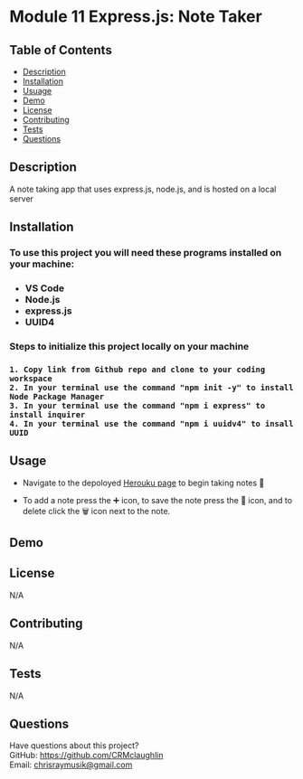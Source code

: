 # Module 11 Express.js: Note Taker

## Table of Contents
  * [Description](#description)
  * [Installation](#installation)
  * [Usuage](#usage)
  * [Demo](#demo)
  * [License](#license)
  * [Contributing](#contributing)
  * [Tests](#tests)
  * [Questions](#questions)

  ## Description
 
 A note taking app that uses express.js, node.js, and is hosted on a local server
  
  ## Installation
  <h3> To use this project you will need these programs installed on your machine:<h3>
  
  * VS Code
  * Node.js
  * express.js
  * UUID4
  
  <h3> Steps to initialize this project locally on your machine <h3>
    
    1. Copy link from Github repo and clone to your coding workspace
    2. In your terminal use the command "npm init -y" to install Node Package Manager
    3. In your terminal use the command "npm i express" to install inquirer
    4. In your terminal use the command "npm i uuidv4" to insall UUID
    
  
## Usage 
  
* Navigate to the depoloyed [Herouku page]() to begin taking notes 📝

* To add a note press the  ➕  icon, to save the note press the  💾  icon, and to delete click the  🗑  icon next to the note. 

  
## Demo


  
## License
N/A
  
  
## Contributing
N/A
  
## Tests
N/A
  
## Questions
Have questions about this project?  
GitHub: https://github.com/CRMclaughlin  
Email: chrisraymusik@gmail.com
